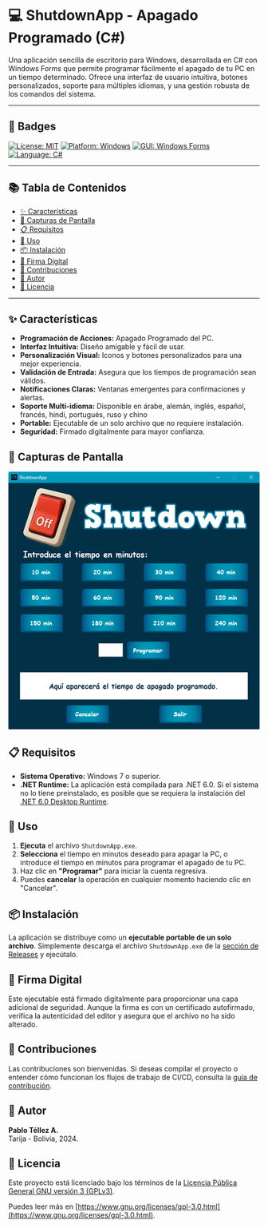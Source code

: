 # 💻 ShutdownApp - Apagado Programado (C#)

Una aplicación sencilla de escritorio para Windows, desarrollada en C# con Windows Forms que permite programar fácilmente el apagado de tu PC en un tiempo determinado. Ofrece una interfaz de usuario intuitiva, botones personalizados, soporte para múltiples idiomas, y una gestión robusta de los comandos del sistema.

---

## 🚀 Badges

[![License: MIT](https://img.shields.io/badge/License-MIT-yellow.svg)](https://opensource.org/licenses/MIT)
[![Platform: Windows](https://img.shields.io/badge/Platform-Windows-blue.svg)](https://docs.microsoft.com/en-us/windows/)
[![GUI: Windows Forms](https://img.shields.io/badge/GUI-Windows%20Forms-purple.svg)](https://docs.microsoft.com/en-us/dotnet/desktop/winforms/)
[![Language: C#](https://img.shields.io/badge/Language-C%23-green.svg)](https://docs.microsoft.com/en-us/dotnet/csharp/)

---

## 📚 Tabla de Contenidos

* [✨ Características](#-características)
* [📸 Capturas de Pantalla](#-capturas-de-pantalla)
* [📋 Requisitos](#-requisitos)
* [🚀 Uso](#-uso)
* [📦 Instalación](#-instalación)
* [🔐 Firma Digital](#-firma-digital)
* [🤝 Contribuciones](#-contribuciones)
* [👤 Autor](#-autor)
* [📄 Licencia](#-licencia)

---

## ✨ Características

*   **Programación de Acciones:** Apagado Programado del PC.
*   **Interfaz Intuitiva:** Diseño amigable y fácil de usar.
*   **Personalización Visual:** Iconos y botones personalizados para una mejor experiencia.
*   **Validación de Entrada:** Asegura que los tiempos de programación sean válidos.
*   **Notificaciones Claras:** Ventanas emergentes para confirmaciones y alertas.
*   **Soporte Multi-idioma:** Disponible en árabe, alemán, inglés, español, francés, hindi, portugués, ruso y chino
*   **Portable:** Ejecutable de un solo archivo que no requiere instalación.
*   **Seguridad:** Firmado digitalmente para mayor confianza.

## 📸 Capturas de Pantalla

![Pantalla Principal](images/screenshot.png)

## 📋 Requisitos

*   **Sistema Operativo:** Windows 7 o superior.
*   **.NET Runtime:** La aplicación está compilada para .NET 6.0. Si el sistema no lo tiene preinstalado, es posible que se requiera la instalación del [.NET 6.0 Desktop Runtime](https://dotnet.microsoft.com/download/dotnet/6.0/runtime).

## 🚀 Uso

1.  **Ejecuta** el archivo `ShutdownApp.exe`.
2.  **Selecciona** el tiempo en minutos deseado para apagar la PC, o introduce el tiempo en minutos para programar el apagado de tu PC. 
3.  Haz clic en **"Programar"** para iniciar la cuenta regresiva.
4.  Puedes **cancelar** la operación en cualquier momento haciendo clic en "Cancelar".

## 📦 Instalación

La aplicación se distribuye como un **ejecutable portable de un solo archivo**. Simplemente descarga el archivo `ShutdownApp.exe` de la [sección de Releases](https://github.com/Pablitus666/ShutdownApp/releases) y ejecútalo.

## 🔐 Firma Digital

Este ejecutable está firmado digitalmente para proporcionar una capa adicional de seguridad. Aunque la firma es con un certificado autofirmado, verifica la autenticidad del editor y asegura que el archivo no ha sido alterado.

## 🤝 Contribuciones

Las contribuciones son bienvenidas. Si deseas compilar el proyecto o entender cómo funcionan los flujos de trabajo de CI/CD, consulta la [guía de contribución](CONTRIBUTING.md).

## 👤 Autor

**Pablo Téllez A.**  
Tarija - Bolivia, 2024.

## 📄 Licencia

Este proyecto está licenciado bajo los términos de la [Licencia Pública General GNU versión 3 (GPLv3)](LICENSE).

Puedes leer más en [https://www.gnu.org/licenses/gpl-3.0.html](https://www.gnu.org/licenses/gpl-3.0.html).

